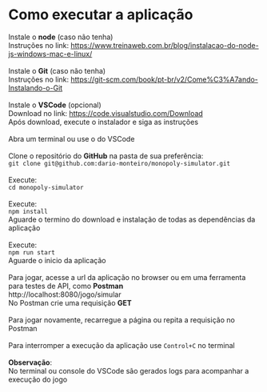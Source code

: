 # Como executar a aplicação  

Instale o **node** (caso não tenha)  
Instruções no link: https://www.treinaweb.com.br/blog/instalacao-do-node-js-windows-mac-e-linux/  
<br>
Instale o **Git** (caso não tenha)  
Instruções no link: https://git-scm.com/book/pt-br/v2/Come%C3%A7ando-Instalando-o-Git  
<br>
Instale o **VSCode** (opcional)  
Download no link: https://code.visualstudio.com/Download  
Após download, execute o instalador e siga as instruções  
<br>
Abra um terminal ou use o do VSCode  
<br>
Clone o repositório do **GitHub** na pasta de sua preferência:  
`git clone git@github.com:dario-monteiro/monopoly-simulator.git`  
<br>
Execute:  
`cd monopoly-simulator`  
<br>
Execute:  
`npm install`  
Aguarde o termino do download e instalação de todas as dependências da aplicação  
<br>
Execute:  
`npm run start`  
Aguarde o inicio da aplicação  
<br>
Para jogar, acesse a url da aplicação no browser ou em uma ferramenta para testes de API, como **Postman**  
http://localhost:8080/jogo/simular  
No Postman crie uma requisição **GET**  
<br>
Para jogar novamente, recarregue a página ou repita a requisição no Postman  
<br>
Para interromper a execução da aplicação use  `Control+C`  no terminal  
<br>
**Observação**:  
No terminal ou console do VSCode são gerados logs para acompanhar a execução do jogo  